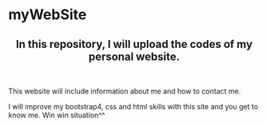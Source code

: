 <h1 color="blue">myWebSite</h1>

<h2 align="center">In this repository, I will upload the codes of my personal website.</h2>
<br>
<p>This website will include information about me and how to contact me.</p>
<p>I will improve my bootstrap4, css and html skills with this site and you get to know me. Win win situation^^</p>
